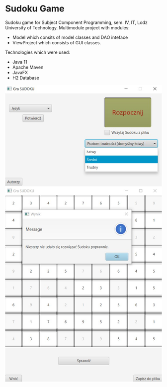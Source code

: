 # Sudoku Game
Sudoku game for Subject Component Programming, sem. IV, IT, Lodz University of Technology. 
Multimodule project with modules:
* Model which consits of model classes and DAO inteface
* ViewProject which consists of GUI classes.

Technologies which were used:
* Java 11
* Apache Maven
* JavaFX
* H2 Database

![alt text](https://github.com/hubertgaw/component_programming/blob/master/screenshots/sudoku1.jpg)
![alt text](https://github.com/hubertgaw/component_programming/blob/master/screenshots/sudoku2.jpg)
